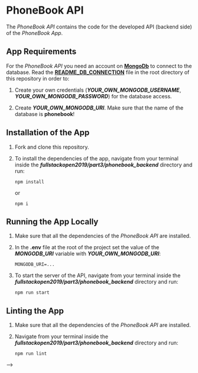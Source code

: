 # PhoneBook API

The *PhoneBook API* contains the code for the developed API (backend side) of the *PhoneBook App*.

## App Requirements

For the *PhoneBook API* you need an account on [**MongoDb**](https://www.mongodb.com/cloud) to connect to the database. Read the [**README_DB_CONNECTION**](https://github.com/katerina-tziala/fullstackopen2019/blob/master/README_DB_CONNECTION.md) file in the root directory of this repository in order to: 

1. Create your own credentials (***YOUR_OWN_MONGODB_USERNAME***, ***YOUR_OWN_MONGODB_PASSWORD***) for the database access.

2. Create ***YOUR_OWN_MONGODB_URI***. Make sure that the name of the database is **phonebook**!


## Installation of the App

1. Fork and clone this repository.

2. To install the dependencies of the app, navigate from your terminal inside the ***fullstackopen2019/part3/phonebook_backend*** directory and run:

    ```
    npm install
    ````

    or

    ```
    npm i
    ````

## Running the App Locally

1. Make sure that all the dependencies of the *PhoneBook API* are installed.

2. In the **.env** file at the root of the project set the value of the ***MONGODB_URI*** variable with ***YOUR_OWN_MONGODB_URI***:
    
    ```
    MONGODB_URI=...
    ```

4. To start the server of the API, navigate from your terminal inside the ***fullstackopen2019/part3/phonebook_backend*** directory and run:

    ```
    npm run start
    ````

## Linting the App

1. Make sure that all the dependencies of the *PhoneBook API* are installed.

2. Navigate from your terminal inside the ***fullstackopen2019/part3/phonebook_backend*** directory and run:

    ```
    npm run lint
    ````








<!-- 






## Command-line Database

1. Make sure that all the dependencies of the *PhoneBook API* are installed.

2. Create your own account on [**MongoDb**](https://www.mongodb.com/cloud), create a cluster, add a database user, and get your credentials for the database access (if you haven't done it yet).

3. In the **mongo.js** file at the root of the project set the *'DB_USERNAME'* variable with the username of the created database user, and the *'DB_URI'* variable with the part of the connection string provided by [**MongoDb**](https://www.mongodb.com/cloud) that starts with *cluster*...:

    **Note:** Make sure that the name of the database is **phonebook**!

<br/>

The application works as follows:

1. Navigate from your terminal inside the ***fullstackopen2019/part3/phonebook_backend*** directory.

2. To display all of the entries in the phonebook database execute the command:
    ```
    node mongo.js "Your_Password"
    ````

3. To create an entry in the phonebook database:
    ```
    node mongo.js "Your_Password" "name" "number"
    ````

For example the command

```
node mongo.js "Your_Password" Anna 040-1234556
````

will print:

```
added Anna number 040-1234556 to phonebook
````

And the new entry to the phonebook will be saved to the database.

Notice that if the name contains whitespace characters, it must be enclosed in quotes:

```
node mongo.js "Your_Password" "Arto Vihavainen" 040-1234556
````

**Note:** Make sure that for the commands above you use **your own password for the MongoDb access** instead of the ***"Your_Password"***! -->
 -->



<!-- 

## Testing the API

In order to test the endpoinds of the API make sure that the server is running locally, as stated above, before sending any request.

### Testing the API with POSTMAN:

If you test the *PhoneBook API* with [**Postman**](https://www.getpostman.com/):

* To get the info of the *PhoneBook App* send a **GET** request to
    ```
        http://localhost:3001/api/info
    ```
    as illustrated in the following figure:
    <br/>
    <img src="https://raw.githubusercontent.com/katerina-tziala/fullstackopen2019/master/documentation_images/part3_api_info.png" alt="get info reuest on postman" width="100%" height="auto">
    <br/>
    <br/>
* To get the list of all persons in the database send a **GET** request to
    ```
        http://localhost:3001/api/persons
    ```
    as illustrated in the following figure:
    <br/>
    <img src="https://raw.githubusercontent.com/katerina-tziala/fullstackopen2019/master/documentation_images/part3_api_persons.png" alt="get persons reuest on postman" width="100%" height="auto">
    <br/>
    <br/>
* To create a person in the phonebook send a **POST** request to
    ```
        http://localhost:3001/api/persons
    ```
    as illustrated in the following figure (make sure that the ***Content-Type*** header of the request is set with the appropriate value of ***application/json***):
    <br/>
    <img src="https://raw.githubusercontent.com/katerina-tziala/fullstackopen2019/master/documentation_images/part3_api_create_person.png" alt="post reuest to create person on postman" width="100%" height="auto">
    <br/>
    Make sure that the body of the request includes the correct data for the new person as illustrated in the following figure:
    <br/>
    <img src="https://raw.githubusercontent.com/katerina-tziala/fullstackopen2019/master/documentation_images/part3_api_create_person_data.png" alt="post reuest to create person on postman" width="100%" height="auto">
    <br/>
    <br/>
* To get a specified person from the database send a **GET** request to
    ```
        http://localhost:3001/api/persons/ID
    ```
    as illustrated in the following figure:
    <br/>
    <img src="https://raw.githubusercontent.com/katerina-tziala/fullstackopen2019/master/documentation_images/part3_api_get_person.png" alt="get request for a specific on postman" width="100%" height="auto">
    Make sure that the ***ID*** part of the request contains a **valid** id!
    <br/>
    <br/>
* To delete a specified person from the database send a **DELETE** request to
    ```
        http://localhost:3001/api/persons/ID
    ```
    as illustrated in the following figure:
    <br/>
    <img src="https://raw.githubusercontent.com/katerina-tziala/fullstackopen2019/master/documentation_images/part3_api_delete_person.png" alt="delete request for a specific on postman" width="100%" height="auto">
    Make sure that the ***ID*** part of the request contains a **valid** id!
    <br/><br/>
### Testing the API on Visual Studio Code:

If you use [**Visual Studio Code**](https://code.visualstudio.com/), install the [**VS Code REST client plugin**](https://marketplace.visualstudio.com/items?itemName=humao.rest-client) and execute the requests in the *'requests'* directory.

**Note:** In order to execute the *delete_person* and *get_single_person* requests make sure that you change the ***ID*** part of the request with a **valid** id. -->
